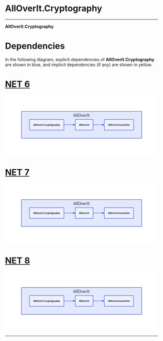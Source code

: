 # AllOverIt.Cryptography
---
**AllOverIt.Cryptography**

# Dependencies
In the following diagram, explicit dependencies of **AllOverIt.Cryptography** are shown in blue, and implicit dependencies (if any) are shown in yellow.

# [NET 6](#tab/net6)

<img src="../../images/dependencies/net6.0/alloverit-cryptography.png" width="900"/>

# [NET 7](#tab/net7)

<img src="../../images/dependencies/net7.0/alloverit-cryptography.png" width="900"/>

# [NET 8](#tab/net8)

<img src="../../images/dependencies/net8.0/alloverit-cryptography.png" width="900"/>

---
